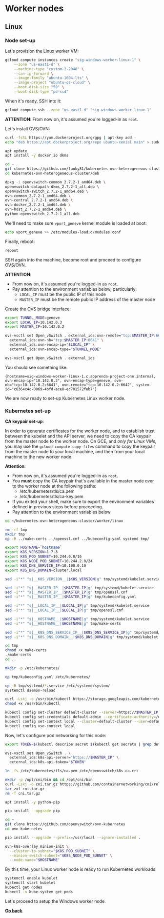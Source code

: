 # Worker nodes

## Linux

### Node set-up

Let's provision the Linux worker VM:
```sh
gcloud compute instances create "sig-windows-worker-linux-1" \
    --zone "us-east1-d" \
    --machine-type "custom-2-2048" \
    --can-ip-forward \
    --image-family "ubuntu-1604-lts" \
    --image-project "ubuntu-os-cloud" \
    --boot-disk-size "50" \
    --boot-disk-type "pd-ssd"
```

When it's ready, SSH into it:
```sh
gcloud compute ssh --zone "us-east1-d" "sig-windows-worker-linux-1"
```

**ATTENTION**: From now on, it's assumed you're logged-in as `root`.

Let's install OVS/OVN:
```sh
curl -fsSL https://yum.dockerproject.org/gpg | apt-key add -
echo "deb https://apt.dockerproject.org/repo ubuntu-xenial main" > sudo tee /etc/apt/sources.list.d/docker.list

apt update
apt install -y docker.io dkms
```

```sh
cd ~
git clone https://github.com/funky81/kubernetes-ovn-heterogeneous-cluster
cd kubernetes-ovn-heterogeneous-cluster/deb

dpkg -i openvswitch-common_2.7.2-1_amd64.deb \
openvswitch-datapath-dkms_2.7.2-1_all.deb \
openvswitch-switch_2.7.2-1_amd64.deb \
ovn-common_2.7.2-1_amd64.deb \
ovn-central_2.7.2-1_amd64.deb \
ovn-docker_2.7.2-1_amd64.deb \
ovn-host_2.7.2-1_amd64.deb \
python-openvswitch_2.7.2-1_all.deb
```

We'll need to make sure `vport_geneve` kernel module is loaded at boot:
```sh
echo vport_geneve >> /etc/modules-load.d/modules.conf
```

Finally, reboot:
```sh
reboot
```

SSH again into the machine, become root and proceed to configure OVS/OVN.

**ATTENTION**:
* From now on, it's assumed you're logged-in as `root`.
* Pay attention to the environment variables below, particularly:
  * `LOCAL_IP` must be the public IP of this node
  * `MASTER_IP` must be the remote public IP address of the master node

Create the OVS bridge interface:
```sh
export TUNNEL_MODE=geneve
export LOCAL_IP=10.142.0.3
export MASTER_IP=10.142.0.2

ovs-vsctl set Open_vSwitch . external_ids:ovn-remote="tcp:$MASTER_IP:6642" \
  external_ids:ovn-nb="tcp:$MASTER_IP:6641" \
  external_ids:ovn-encap-ip="$LOCAL_IP" \
  external_ids:ovn-encap-type="$TUNNEL_MODE"

ovs-vsctl get Open_vSwitch . external_ids
```

You should see something like:
```
{hostname=sig-windows-worker-linux-1.c.apprenda-project-one.internal, ovn-encap-ip="10.142.0.3", ovn-encap-type=geneve, ovn-nb="tcp:10.142.0.2:6641", ovn-remote="tcp:10.142.0.2:6642", system-id="c6364c4c-8069-4bfd-ace8-ec701572feb7"}
```

We are now ready to set-up Kubernetes Linux worker node.

### Kubernetes set-up

**CA keypair set-up**:

In order to generate certificates for the worker node, and to establish trust between
the kubelet and the API server, we need to copy the CA keypair from the master node to
the worker node. On GCE, and _only for Linux VMs_, you may use the `gcloud compute copy-files` command to copy
the keypair from the master node to your local machine, and then from your local machine
to the new worker node.

**Attention**:
* From now on, it's assumed you're logged-in as `root`.
* You **must** copy the CA keypair that's available in the master node over to the 
worker node at the following paths:
  * /etc/kubernetes/tls/ca.pem
  * /etc/kubernetes/tls/ca-key.pem
* If you exited your shell, make sure to export the environment variables defined in previous steps
before proceeding.
* Pay attention to the environment variables below

```sh
cd ~/kubernetes-ovn-heterogeneous-cluster/worker/linux

rm -rf tmp
mkdir tmp
cp -R ../make-certs ../openssl.cnf ../kubeconfig.yaml systemd tmp/

export HOSTNAME=`hostname`
export K8S_VERSION=1.7.3
export K8S_POD_SUBNET=10.244.0.0/16
export K8S_NODE_POD_SUBNET=10.244.2.0/24
export K8S_DNS_SERVICE_IP=10.100.0.10
export K8S_DNS_DOMAIN=cluster.local

sed -i"*" "s|__K8S_VERSION__|$K8S_VERSION|g" tmp/systemd/kubelet.service

sed -i"*" "s|__MASTER_IP__|$MASTER_IP|g" tmp/systemd/kubelet.service
sed -i"*" "s|__MASTER_IP__|$MASTER_IP|g" tmp/openssl.cnf
sed -i"*" "s|__MASTER_IP__|$MASTER_IP|g" tmp/kubeconfig.yaml

sed -i"*" "s|__LOCAL_IP__|$LOCAL_IP|g" tmp/systemd/kubelet.service
sed -i"*" "s|__LOCAL_IP__|$LOCAL_IP|g" tmp/openssl.cnf

sed -i"*" "s|__HOSTNAME__|$HOSTNAME|g" tmp/systemd/kubelet.service
sed -i"*" "s|__HOSTNAME__|$HOSTNAME|g" tmp/make-certs

sed -i"*" "s|__K8S_DNS_SERVICE_IP__|$K8S_DNS_SERVICE_IP|g" tmp/systemd/kubelet.service
sed -i"*" "s|__K8S_DNS_DOMAIN__|$K8S_DNS_DOMAIN|g" tmp/systemd/kubelet.service

cd tmp
chmod +x make-certs
./make-certs
cd ..

mkdir -p /etc/kubernetes/

cp tmp/kubeconfig.yaml /etc/kubernetes/

cp -R tmp/systemd/*.service /etc/systemd/system/
systemctl daemon-reload

curl -Lskj -o /usr/bin/kubectl https://storage.googleapis.com/kubernetes-release/release/v$K8S_VERSION/bin/linux/amd64/kubectl
chmod +x /usr/bin/kubectl

kubectl config set-cluster default-cluster --server=https://$MASTER_IP --certificate-authority=/etc/kubernetes/tls/ca.pem
kubectl config set-credentials default-admin --certificate-authority=/etc/kubernetes/tls/ca.pem --client-key=/etc/kubernetes/tls/node-key.pem --client-certificate=/etc/kubernetes/tls/node.pem
kubectl config set-context local --cluster=default-cluster --user=default-admin
kubectl config use-context local
 ```

Now, let's configure pod networking for this node:
```sh
export TOKEN=$(kubectl describe secret $(kubectl get secrets | grep default | cut -f1 -d ' ') | grep -E '^token' | cut -f2 -d':' | tr -d '\t')

ovs-vsctl set Open_vSwitch . \
  external_ids:k8s-api-server="https://$MASTER_IP" \
  external_ids:k8s-api-token="$TOKEN"

ln -fs /etc/kubernetes/tls/ca.pem /etc/openvswitch/k8s-ca.crt

mkdir -p /opt/cni/bin && cd /opt/cni/bin
curl -Lskj -o cni.tar.gz https://github.com/containernetworking/cni/releases/download/v0.4.0/cni-v0.4.0.tgz
tar zxf cni.tar.gz
rm -f cni.tar.gz

apt install -y python-pip

pip install --upgrade pip

cd ~
git clone https://github.com/openvswitch/ovn-kubernetes
cd ovn-kubernetes

pip install --upgrade --prefix=/usr/local --ignore-installed .

ovn-k8s-overlay minion-init \
  --cluster-ip-subnet="$K8S_POD_SUBNET" \
  --minion-switch-subnet="$K8S_NODE_POD_SUBNET" \
  --node-name="$HOSTNAME"
```

By this time, your Linux worker node is ready to run Kubernetes workloads:
```sh
systemctl enable kubelet
systemctl start kubelet
kubectl get nodes
kubectl -n kube-system get pods
```

Let's proceed to setup the Windows worker node.

[**Go back**](../README.md#cluster-deployment).
